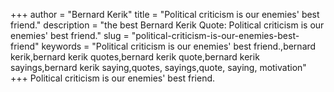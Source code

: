 +++
author = "Bernard Kerik"
title = "Political criticism is our enemies' best friend."
description = "the best Bernard Kerik Quote: Political criticism is our enemies' best friend."
slug = "political-criticism-is-our-enemies-best-friend"
keywords = "Political criticism is our enemies' best friend.,bernard kerik,bernard kerik quotes,bernard kerik quote,bernard kerik sayings,bernard kerik saying,quotes, sayings,quote, saying, motivation"
+++
Political criticism is our enemies' best friend.
